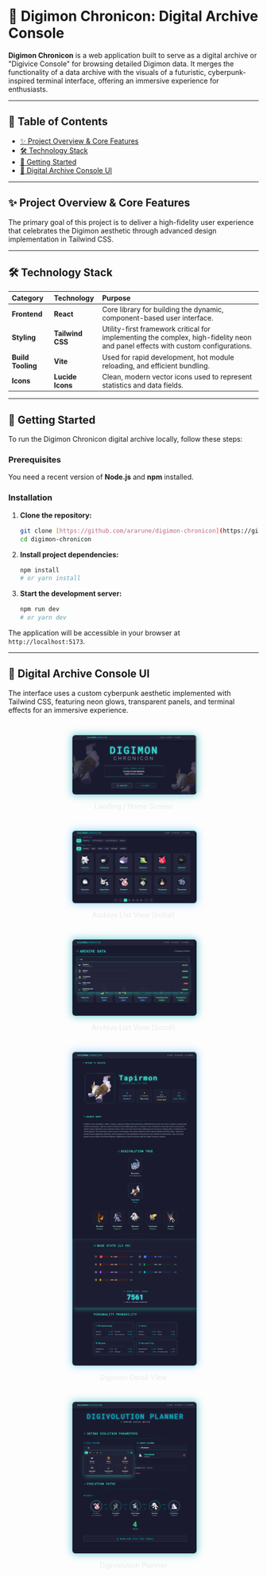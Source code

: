 # 👾 Digimon Chronicon: Digital Archive Console

**Digimon Chronicon** is a web application built to serve as a digital archive or "Digivice Console" for browsing detailed Digimon data. It merges the functionality of a data archive with the visuals of a futuristic, cyberpunk-inspired terminal interface, offering an immersive experience for enthusiasts.

---

## 🧭 Table of Contents

- [✨ Project Overview & Core Features](#-project-overview--core-features)
- [🛠️ Technology Stack](#-technology-stack)
- [🚀 Getting Started](#-getting-started)
- [🎨 Digital Archive Console UI](#-digital-archive-console-ui)

---

## ✨ Project Overview & Core Features

The primary goal of this project is to deliver a high-fidelity user experience that celebrates the Digimon aesthetic through advanced design implementation in Tailwind CSS.

---

## 🛠️ Technology Stack

| Category | Technology | Purpose |
| :--- | :--- | :--- |
| **Frontend** | **React** | Core library for building the dynamic, component-based user interface. |
| **Styling** | **Tailwind CSS** | Utility-first framework critical for implementing the complex, high-fidelity neon and panel effects with custom configurations. |
| **Build Tooling**| **Vite** | Used for rapid development, hot module reloading, and efficient bundling. |
| **Icons** | **Lucide Icons** | Clean, modern vector icons used to represent statistics and data fields. |

---

## 🚀 Getting Started

To run the Digimon Chronicon digital archive locally, follow these steps:

### Prerequisites

You need a recent version of **Node.js** and **npm** installed.

### Installation

1.  **Clone the repository:**
    ```bash
    git clone [https://github.com/ararune/digimon-chronicon](https://github.com/ararune/digimon-chronicon)
    cd digimon-chronicon
    ```

2.  **Install project dependencies:**
    ```bash
    npm install
    # or yarn install
    ```

3.  **Start the development server:**
    ```bash
    npm run dev
    # or yarn dev
    ```

The application will be accessible in your browser at `http://localhost:5173`.

---

## 🎨 Digital Archive Console UI

The interface uses a custom cyberpunk aesthetic implemented with Tailwind CSS, featuring neon glows, transparent panels, and terminal effects for an immersive experience.

<div align="center" style="display: flex; flex-wrap: wrap; justify-content: center; gap: 25px; margin: 40px 0;">
    
  <a href="#Digital Archive Console UI" style="flex: 1 1 250px; max-width: 48%; min-width: 250px; text-decoration: none;">
    <img src="./assets/landing.png" alt="Screenshot of the Landing/Home page." width="100%" style="border-radius: 8px; border: 2px solid #00ADB550; box-shadow: 0 0 15px rgba(0, 173, 181, 0.5), 0 0 5px rgba(255, 255, 255, 0.1);">
    <p style="text-align: center; margin-top: 10px; font-weight: 600; color: #EEEEEE;">
        Landing / Home Screen
    </p>
  </a>

  <a href="#Digital Archive Console UI" style="flex: 1 1 250px; max-width: 48%; min-width: 250px; text-decoration: none;">
    <img src="./assets/archive.png" alt="Screenshot of the Digimon Archive list view with filters." width="100%" style="border-radius: 8px; border: 2px solid #00ADB550; box-shadow: 0 0 15px rgba(77, 182, 255, 0.5), 0 0 5px rgba(255, 255, 255, 0.1);">
    <p style="text-align: center; margin-top: 10px; font-weight: 600; color: #EEEEEE;">
        Archive List View (Initial)
    </p>
  </a>

  <a href="#Digital Archive Console UI" style="flex: 1 1 250px; max-width: 48%; min-width: 250px; text-decoration: none;">
    <img src="./assets/archive2.png" alt="Screenshot of the Digimon Archive list view after scrolling." width="100%" style="border-radius: 8px; border: 2px solid #00ADB550; box-shadow: 0 0 15px rgba(0, 173, 181, 0.5), 0 0 5px rgba(255, 255, 255, 0.1);">
    <p style="text-align: center; margin-top: 10px; font-weight: 600; color: #EEEEEE;">
        Archive List View (Scroll)
    </p>
  </a>

  <a href="#Digital Archive Console UI" style="flex: 1 1 250px; max-width: 48%; min-width: 250px; text-decoration: none;">
    <img src="./assets/digimon-detail.png" alt="Screenshot of a specific Digimon's detail page with stats." width="100%" style="border-radius: 8px; border: 2px solid #00ADB550; box-shadow: 0 0 15px rgba(77, 182, 255, 0.5), 0 0 5px rgba(255, 255, 255, 0.1);">
    <p style="text-align: center; margin-top: 10px; font-weight: 600; color: #EEEEEE;">
        Digimon Detail View
    </p>
  </a>

  <a href="#Digital Archive Console UI" style="flex: 1 1 250px; max-width: 48%; min-width: 250px; text-decoration: none;">
    <img src="./assets/digivolution-planner.png" alt="Screenshot of the Digivolution Planner tool." width="100%" style="border-radius: 8px; border: 2px solid #00ADB550; box-shadow: 0 0 15px rgba(0, 173, 181, 0.5), 0 0 5px rgba(255, 255, 255, 0.1);">
    <p style="text-align: center; margin-top: 10px; font-weight: 600; color: #EEEEEE;">
        Digivolution Planner
    </p>
  </a>
  
</div>